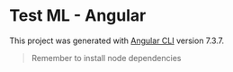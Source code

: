 # Test ML - Angular

This project was generated with [Angular CLI](https://github.com/angular/angular-cli) version 7.3.7.

>Remember to install node dependencies
